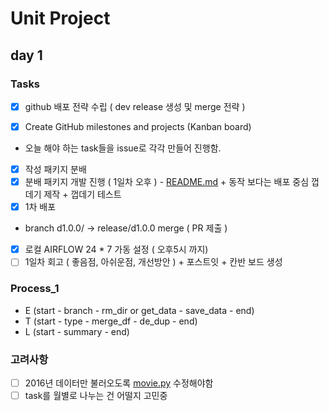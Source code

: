 # Unit Project

## day 1

### Tasks
- [x]  github 배포 전략 수립 ( dev release 생성 및 merge 전략 )

- [x]  Create GitHub milestones and projects (Kanban board)
- 오늘 해야 하는 task들을 issue로 각각 만들어 진행함.
- [x]  작성 패키지 분배
- [x]  분배 패키지 개발 진행 ( 1일차 오후 ) - [README.md](http://readme.md/) + 동작 보다는 배포 중심 껍데기 제작 + 껍데기 테스트
- [x]  1차 배포
- branch d1.0.0/<branch> -> release/d1.0.0 merge ( PR 제출 )
- [x]  로컬 AIRFLOW 24 * 7 가동 설정 ( 오후5시 까지)
- [ ]  1일차 회고 ( 좋음점, 아쉬운점, 개선방안 ) + 포스트잇 + 칸반 보드 생성

### Process_1
- E (start - branch - rm_dir or get_data - save_data - end)
- T (start - type - merge_df - de_dup - end)
- L (start - summary - end)


### 고려사항
- [ ] 2016년 데이터만 불러오도록 [movie.py](http://movie.py) 수정해야함
- [ ] task를 월별로 나누는 건 어떨지 고민중
